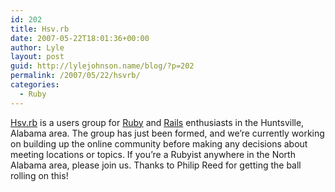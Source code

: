 ```yaml
---
id: 202
title: Hsv.rb
date: 2007-05-22T18:01:36+00:00
author: Lyle
layout: post
guid: http://lylejohnson.name/blog/?p=202
permalink: /2007/05/22/hsvrb/
categories:
  - Ruby
---
```

[Hsv.rb](http://groups.google.com/group/hsvrb?hl=en "Hsv.rb Home Page") is a users group for [Ruby](http://www.ruby-lang.org/ "Ruby Home Page") and [Rails](http://www.rubyonrails.org/ "Rails Home Page") enthusiasts in the Huntsville, Alabama area. The group has just been formed, and we&#8217;re currently working on building up the online community before making any decisions about meeting locations or topics. If you&#8217;re a Rubyist anywhere in the North Alabama area, please join us. Thanks to Philip Reed for getting the ball rolling on this!